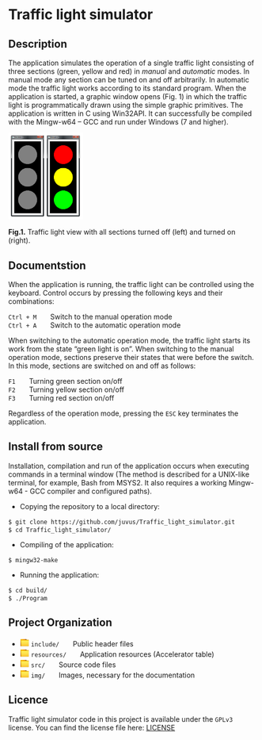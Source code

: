 # Traffic light simulator
## Description
The application simulates the operation of a single traffic light consisting of three sections (green, yellow and red) in *manual* and *automatic* modes. In manual mode any section can be tuned on and off arbitrarily. In automatic mode the traffic light works according to its standard program.
When the application is started, a graphic window opens (Fig. 1) in which the traffic light is programmatically drawn using the simple graphic primitives. The application is written in С using Win32API. It can successfully be compiled with the Mingw-w64 – GCC and run under Windows (7 and higher).

<img src="/img/traffic_light.png" alt="Traffic light view" width=30%>

**Fig.1.** Traffic light view with all sections turned off (left) and turned on (right).

## Documentstion
When the application is running, the traffic light can be controlled using the keyboard. Control occurs by pressing the following keys and their combinations:

`Ctrl + M` &nbsp;&nbsp;&nbsp;&nbsp;&nbsp; Switch to the manual operation mode<br>
`Ctrl + A`	&nbsp;&nbsp;&nbsp;&nbsp;&nbsp; Switch to the automatic operation mode

When switching to the automatic operation mode, the traffic light starts its work from the state “green light is on”. When switching to the manual operation mode, sections preserve their states that were before the switch. In this mode, sections are switched on and off as follows:

`F1` &nbsp;&nbsp;&nbsp;&nbsp;&nbsp; Turning green section on/off<br>
`F2`	&nbsp;&nbsp;&nbsp;&nbsp;&nbsp; Turning yellow section on/off<br>
`F3`	&nbsp;&nbsp;&nbsp;&nbsp;&nbsp; Turning red section on/off

Regardless of the operation mode, pressing the `ESC` key terminates the application.

## Install from source
Installation, compilation and run of the application occurs when executing commands in a terminal window (The method is described for a UNIX-like terminal, for example, Bash from MSYS2. It also requires a working Mingw-w64 - GCC compiler and configured paths).

-	Copying the repository to a local directory:
```
$ git clone https://github.com/juvus/Traffic_light_simulator.git
$ cd Traffic_light_simulator/
```
-	Compiling of the application:
```
$ mingw32-make
```
-	Running the application:
```
$ cd build/
$ ./Program
```

## Project Organization
- <img src="/img/folder.png" alt="folder" width=18px> `include/` &nbsp;&nbsp;&nbsp;&nbsp;&nbsp; Public header files
- <img src="/img/folder.png" alt="folder" width=18px> `resources/` &nbsp;&nbsp;&nbsp;&nbsp;&nbsp; Application resources (Accelerator table)
- <img src="/img/folder.png" alt="folder" width=18px> `src/` &nbsp;&nbsp;&nbsp;&nbsp;&nbsp; Source code files
- <img src="/img/folder.png" alt="folder" width=18px> `img/` &nbsp;&nbsp;&nbsp;&nbsp;&nbsp; Images, necessary for the documentation

## Licence
Traffic light simulator code in this project is available under the `GPLv3` license. You can find the license file here: [LICENSE](/LICENSE)
